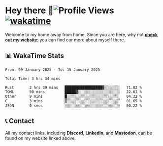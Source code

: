 # Hey there :wave:![Profile Views](https://komarev.com/ghpvc/?username=skifli) [![wakatime](https://wakatime.com/badge/user/b4317b02-0c6d-457b-82a4-a448b8a8d1df.svg)](https://wakatime.com/@b4317b02-0c6d-457b-82a4-a448b8a8d1df)

Welcome to my home away from home. Since you are here, why not [**check out my website**](https://skifli.github.io); you can find our more about myself there.

## 📊 WakaTime Stats

<!--START_SECTION:waka-->

```txt
From: 09 January 2025 - To: 15 January 2025

Total Time: 3 hrs 34 mins

Rust       2 hrs 39 mins   █████████████████▓░░░░░░░   71.02 %
TOML       50 mins         █████▓░░░░░░░░░░░░░░░░░░░   22.61 %
Other      9 mins          █░░░░░░░░░░░░░░░░░░░░░░░░   04.32 %
C          3 mins          ▒░░░░░░░░░░░░░░░░░░░░░░░░   01.65 %
JSON       0 secs          ░░░░░░░░░░░░░░░░░░░░░░░░░   00.22 %
```

<!--END_SECTION:waka-->

## 📞 Contact

All my contact links, including **Discord**, **LinkedIn**, and **Mastodon**, can be found on my website linked above.
